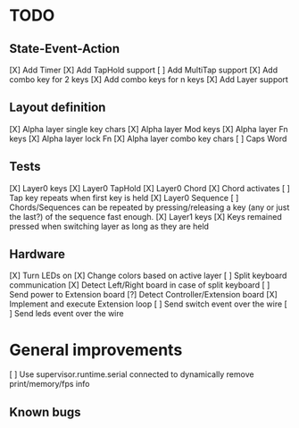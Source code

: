 # TODO

## State-Event-Action
[X] Add Timer
[X] Add TapHold support
[ ] Add MultiTap support
[X] Add combo key for 2 keys
[X] Add combo keys for n keys
[X] Add Layer support

## Layout definition
[X] Alpha layer single key chars
[X] Alpha layer Mod keys
[X] Alpha layer Fn keys
[X] Alpha layer lock Fn
[X] Alpha layer combo key chars
[ ] Caps Word

## Tests
[X] Layer0 keys
[X] Layer0 TapHold
[X] Layer0 Chord
    [X] Chord activates
    [ ] Tap key repeats when first key is held
[X] Layer0 Sequence
[ ] Chords/Sequences can be repeated by pressing/releasing a key (any or just the last?) of the sequence fast enough.
[X] Layer1 keys
[X] Keys remained pressed when switching layer as long as they are held

## Hardware
[X] Turn LEDs on
[X] Change colors based on active layer
[ ] Split keyboard communication
    [X] Detect Left/Right board in case of split keyboard
    [ ] Send power to Extension board
    [?] Detect Controller/Extension board
    [X] Implement and execute Extension loop
    [ ] Send switch event over the wire
    [ ] Send leds event over the wire

# General improvements
[ ] Use supervisor.runtime.serial connected to dynamically remove print/memory/fps info

## Known bugs
